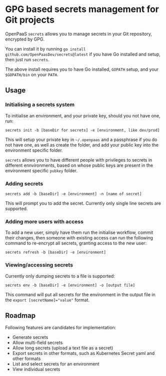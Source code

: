 # GPG based secrets management for Git projects
OpenPaaS `secrets` allows you to manage secrets in your Git repository, encrypted by GPG.

You can install it by running `go install github.com/OpenPaasDev/secrets@latest` if you have Go installed and setup, then just run `secrets`.

The above install requires you to have Go installed, `GOPATH` setup, and your `$GOPATH/bin` on your `PATH`.

## Usage 

### Initialising a secrets system
To initialise an environment, and your private key, should you not have one, run:

```
secrets init -b [baseDir for secrets] -e [environment, like dev/prod]
```
This will setup your private key in `~/.openpaas` and a passphrase if you do not have one, as well as create the folder, and add your public key into the environment specific folder.

`secrets` allows you to have different people with privileges to secrets in different ennvironments, based on whose public keys are present in the environment specific `pubkey` folder.

### Adding secrets

```
secrets add -b [baseDir] -e [environment] -n [name of secret]
```

This will prompt you to add the secret. Currently only single line secrets are supported.

### Adding more users with access
To add a new user, simply have them run the initialise workflow, commit their changes, then someone with existing access can run the following command to re-encrypt all secrets, granting access to the new user:

```
secrets refresh -b [baseDir] -e [environment]
```

### Viewing/accessing secrets
Currently only dumping secrets to a file is supported:

```
secrets env -b [baseDir] -e [environment] -o [output file]
```

This command will put all secrets for the environment in the output file in the `export [secretName]="value"` format.

## Roadmap
Following features are candidates for implementation:

* Generate secrets
* Allow multi-field secrets
* Allow long secrets (upload a text file as a secret)
* Export secrets in other formats, such as Kubernetes Secret yaml and other formats
* List and select secrets for an environment
* View individual secrets
